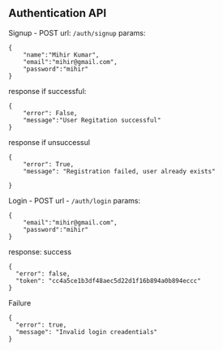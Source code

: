 ## Authentication API

Signup - POST
url: `/auth/signup`
params:

```
{
    "name":"Mihir Kumar",
    "email":"mihir@gmail.com",
    "password":"mihir"
}
```

response if successful:

```
{
    "error": False,
    "message":"User Regitation successful"
}
```

response if unsuccessul

```
{
    "error": True,
    "message": "Registration failed, user already exists"

}
```

Login - POST url - `/auth/login`
params:

```
{
    "email":"mihir@gmail.com",
    "password":"mihir"
}
```

response:
success

```
{
  "error": false,
  "token": "cc4a5ce1b3df48aec5d22d1f16b894a0b894eccc"
}
```

Failure

```
{
  "error": true,
  "message": "Invalid login creadentials"
}
```
